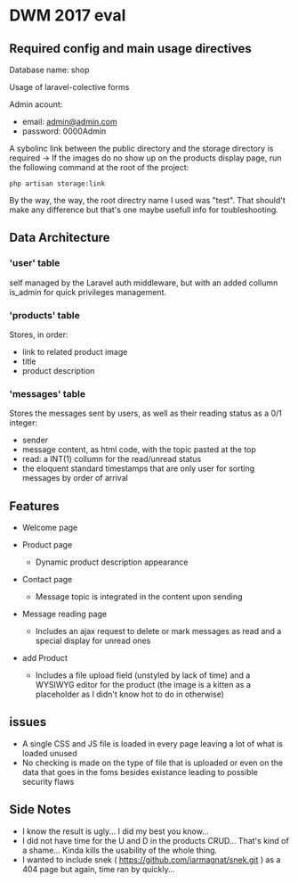# DWM 2017 eval

## Required config and main usage directives

Database name: shop

Usage of laravel-colective forms

Admin acount: 
- email: admin@admin.com
- password: 0000Admin

A sybolinc link between the public directory and the storage directory is required ->
If the images do no show up on the products display page, run the following command at the root of the project:

    php artisan storage:link

By the way, the way, the root directry name I used was "test". That should't make any difference but that's one maybe usefull info for toubleshooting.

## Data Architecture

### 'user' table

self managed by the Laravel auth middleware, but with an added collumn is_admin for quick privileges management.

### 'products' table

Stores, in order:
- link to related product image
- title
- product description

### 'messages' table

Stores the messages sent by users, as well as their reading status as a 0/1 integer:
- sender
- message content, as html code, with the topic pasted at the top
- read: a INT(1) collumn for the read/unread status
- the eloquent standard timestamps that are only user for sorting messages by order of arrival

## Features

- Welcome page

- Product page 

    - Dynamic product description appearance

- Contact page

    - Message topic is integrated in the content upon sending

- Message reading page

    - Includes an ajax request to delete or mark messages as read and a special display for unread ones

- add Product

    - Includes a file upload field (unstyled by lack of time) and a WYSIWYG editor for the product (the image is a kitten as a placeholder as I didn't know hot to do in otherwise) 

## issues

- A single CSS and JS file is loaded in every page leaving a lot of what is loaded unused
- No checking is made on the type of file that is uploaded or even on the data that goes in the foms besides existance leading to possible security flaws

## Side Notes

- I know the result is ugly... I did my best you know...
- I did not have time for the U and D in the products CRUD... That's kind of a shame... Kinda kills the usability of the whole thing.
- I wanted to include snek ( https://github.com/iarmagnat/snek.git ) as a 404 page but again, time ran by quickly...
